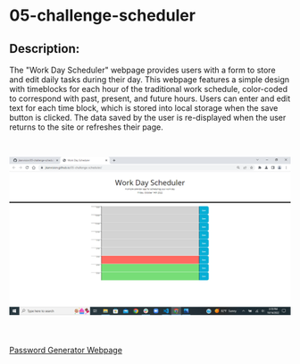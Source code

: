 # 05-challenge-scheduler

## Description:
The "Work Day Scheduler" webpage provides users with a form to store and edit daily tasks during their day. This webpage features a simple design with timeblocks for each hour of the traditional work schedule, color-coded to correspond with past, present, and future hours. Users can enter and edit text for each time block, which is stored into local storage when the save button is clicked. The data saved by the user is re-displayed when the user returns to the site or refreshes their page. 

&nbsp;
&nbsp;







![Password Generator Webpage Screenshot](./assets/images/work-day-scheduler-scrnshot.png)
&nbsp;\
&nbsp;\
&nbsp;\
[Password Generator Webpage](https://jkanvision.github.io/05-challenge-scheduler/)